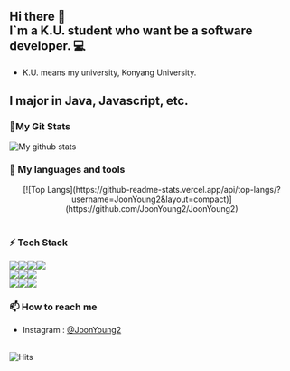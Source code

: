 ## Hi there 👋<br>I`m a K.U. student who want be a software developer. 💻
- K.U. means my university, Konyang University.
## I major in Java, Javascript, etc. <br>

### 🤔My Git Stats
![My github stats](https://github-readme-stats.vercel.app/api?username=JoonYoung2)<br>

### 🧰 My languages and tools
<div align="center">
[![Top Langs](https://github-readme-stats.vercel.app/api/top-langs/?username=JoonYoung2&layout=compact)](https://github.com/JoonYoung2/JoonYoung2)
</div>
<br>

### ⚡ Tech Stack
<div align="center">
<div style="display:flex;">
<img src="https://img.shields.io/badge/JavaScript-green?style=flat&logo=Sass&logoColor=F7DF1E"/> 
<img src="https://img.shields.io/badge/HTML5-green?style=flat&logo=Sass&logoColor=E34F26"/> 
<img src="https://img.shields.io/badge/CSS3-green?style=flat&logo=Sass&logoColor=1572B6"/> 
<img src="https://img.shields.io/badge/jQuery-green?style=flat&logo=Sass&logoColor=0769AD"/>
</div>
<div style="display:flex;">
<img src="https://img.shields.io/badge/Java-green?style=flat&logo=Sass&logoColor=66CFE3"/>
<img src="https://img.shields.io/badge/Node.js-green?style=flat&logo=Sass&logoColor=339933"/>
<img src="https://img.shields.io/badge/Python-green?style=flat&logo=Sass&logoColor=3776AB"/>
</div>
<div style="display:flex;">
<img src="https://img.shields.io/badge/SpringBoot-green?style=flat&logo=Sass&logoColor=6DB33F"/>
<img src="https://img.shields.io/badge/Gradle-green?style=flat&logo=Sass&logoColor=02303A"/>
<img src="https://img.shields.io/badge/PL\/SQL-green?style=flat&logo=Sass&logoColor=4169E1"/>
</div>
</div>


### 📫 How to reach me
* Instagram : [@JoonYoung2](https://www.instagram.com/jyseo0901/)
<br><br>



![Hits](https://hits.seeyoufarm.com/api/count/incr/badge.svg?url=https%3A%2F%2Fgithub.com%2FJoonYoung2%2Fhit-counter&count_bg=%2379C83D&title_bg=%23555555&icon=&icon_color=%23E7E7E7&title=hits&edge_flat=false)
<!--
**JoonYoung2/JoonYoung2** is a ✨ _special_ ✨ repository because its `README.md` (this file) appears on your GitHub profile.

Here are some ideas to get you started:

- 🔭 I’m currently working on ...
- 🌱 I’m currently learning ...
- 👯 I’m looking to collaborate on ...
- 🤔 I’m looking for help with ...
- 💬 Ask me about ...
- 📫 How to reach me: ...
- 😄 Pronouns: ...
- ⚡ Fun fact: ...
-->
<!--
![Anurag's GitHub stats](https://github-readme-stats.vercel.app/api?username=JoonYoung2&show_icons=true&theme=radical)
-->
